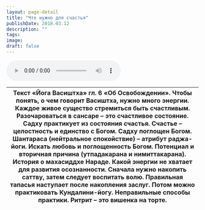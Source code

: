 ```yaml
---
layout: page-detail
title: "Что нужно для счастья"
publishDate: 2018.03.12
description: ""
tags:
image:
draft: false
---
```


<audio title="2018.03.12 - Что нужно для счастья.mp3" src="/upload/iblock/698/698f963f3a4091ffef33b103be4b1d5d.mp3" controls=""></audio>

| Текст «Йога Васиштха» гл. 6 «Об Освобождении».  Чтобы понять, о чем говорит Васиштха, нужно много энергии. Каждое живое существо стремиться быть счастливым. Разочароваться в сансаре – это счастливое состояние. Садху практикует из состояния счастья. Счастье – целостность и единство с Богом. Садху поглощен Богом. Шантараса (нейтральное спокойствие) – атрибут раджа-йоги. Искать любовь и поглощенность Богом. Потенциал и вторичная причина (утпадакарана и нимиттакарана). История о махасиддхе Нараде. Какой энергии не хватает для развития осознанности. Сначала нужно накопить саттву, затем следует воспитать волю. Правильная тапасья наступает после накопления заслуг. Потом можно практиковать Кундалини-йогу. Неправильные способы практики. Ритрит – это вишенка на торте. |
| ------------------------------------------------------------------------------------------------------------------------------------------------------------------------------------------------------------------------------------------------------------------------------------------------------------------------------------------------------------------------------------------------------------------------------------------------------------------------------------------------------------------------------------------------------------------------------------------------------------------------------------------------------------------------------------------------------------------------------------------------------------------------------------------------ |
  
  
